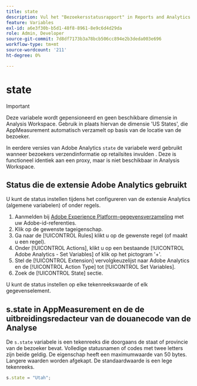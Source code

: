 ```yaml
---
title: state
description: Vul het "Bezoekersstatusrapport" in Reports and Analytics.
feature: Variables
exl-id: a6e3f30b-b5d1-48f8-8961-8e9c6d4d29da
role: Admin, Developer
source-git-commit: 7d8df7173b3a78bcb506cc894e2b3deda003e696
workflow-type: tm+mt
source-wordcount: '211'
ht-degree: 0%

---
```


# state

>[!IMPORTANT]
>
>Deze variabele wordt gepensioneerd en geen beschikbare dimensie in Analysis Workspace. Gebruik in plaats hiervan de dimensie &#39;US States&#39;, die AppMeasurement automatisch verzamelt op basis van de locatie van de bezoeker.

In eerdere versies van Adobe Analytics `state` de variabele werd gebruikt wanneer bezoekers verzendinformatie op retailsites invulden . Deze is functioneel identiek aan een proxy, maar is niet beschikbaar in Analysis Workspace.

## Status die de extensie Adobe Analytics gebruikt

U kunt de status instellen tijdens het configureren van de extensie Analytics (algemene variabelen) of onder regels.

1. Aanmelden bij [Adobe Experience Platform-gegevensverzameling](https://experience.adobe.com/data-collection) met uw Adobe-id-referenties.
2. Klik op de gewenste tageigenschap.
3. Ga naar de [!UICONTROL Rules] klikt u op de gewenste regel (of maakt u een regel).
4. Onder [!UICONTROL Actions], klikt u op een bestaande [!UICONTROL Adobe Analytics - Set Variables] of klik op het pictogram &#39;+&#39;.
5. Stel de [!UICONTROL Extension] vervolgkeuzelijst naar Adobe Analytics en de [!UICONTROL Action Type] tot [!UICONTROL Set Variables].
6. Zoek de [!UICONTROL State] sectie.

U kunt de status instellen op elke tekenreekswaarde of elk gegevenselement.

## s.state in AppMeasurement en de de uitbreidingsredacteur van de douanecode van de Analyse

De `s.state` variabele is een tekenreeks die doorgaans de staat of provincie van de bezoeker bevat. Volledige statusnamen of codes met twee letters zijn beide geldig. De eigenschap heeft een maximumwaarde van 50 bytes. Langere waarden worden afgekapt. De standaardwaarde is een lege tekenreeks.

```js
s.state = "Utah";
```
